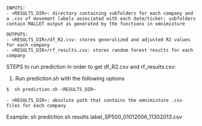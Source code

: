 

	INPUTS:
	- <RESULTS_DIR>: directory containing subfolders for each company and a .csv of movement labels associated with each date/ticker; subfolders contain MALLET output as generated by the functions in omnimixture
 
	OUTPUTS:
	- <RESULTS_DIR>/df_R2.csv: stores generalized and adjusted R2 values for each company
	- <RESULTS_DIR>/rf_results.csv: stores random forest results for each company


STEPS to run prediction in order to get df_R2.csv and rf_results.csv:

1) Run prediction.sh with the following options

```sh
$  sh prediction.sh <RESULTS_DIR>
```


	- <RESULTS_DIR>: absolute path that contains the omnimixture .csv files for each company

Example:
sh prediction.sh results label_SP500_01012006_11302013.csv
	

